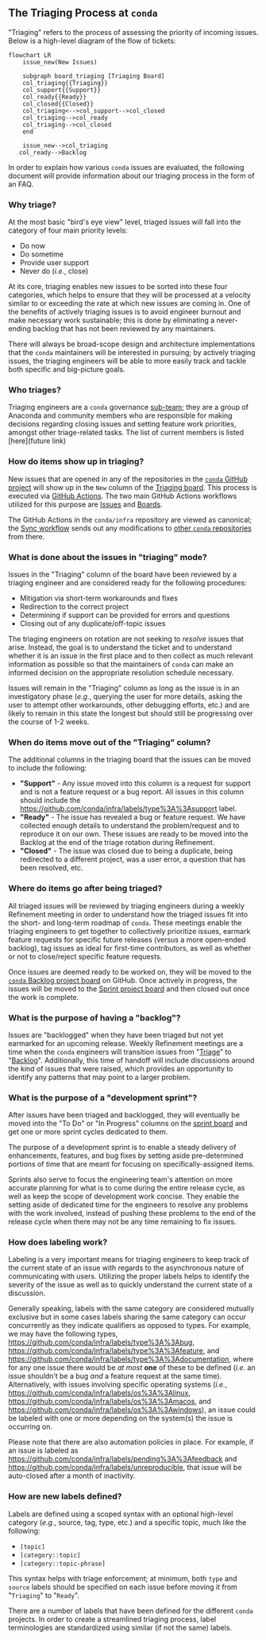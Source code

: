 ## The Triaging Process at `conda`

"Triaging" refers to the process of assessing the priority of incoming issues. Below is a high-level diagram of the flow of tickets:

```mermaid
flowchart LR
    issue_new(New Issues)

    subgraph board_triaging [Triaging Board]
    col_triaging{{Triaging}}
    col_support{{Support}}
    col_ready{{Ready}}
    col_closed{{Closed}}
    col_triaging<-->col_support-->col_closed
    col_triaging-->col_ready
    col_triaging-->col_closed
    end

    issue_new-->col_triaging
   col_ready-->Backlog
```

In order to explain how various `conda` issues are evaluated, the following document will provide information about our triaging process in the form of an FAQ.


### Why triage?

At the most basic "bird's eye view" level, triaged issues will fall into the category of four main priority levels:

- Do now
- Do sometime
- Provide user support
- Never do (_i.e._, close)

At its core, triaging enables new issues to be sorted into these four categories, which helps to ensure that they will be processed at a velocity similar to or exceeding the rate at which new issues are coming in. One of the benefits of actively triaging issues is to avoid engineer burnout and make necessary work sustainable; this is done by eliminating a never-ending backlog that has not been reviewed by any maintainers.

There will always be broad-scope design and architecture implementations that the `conda` maintainers will be interested in pursuing; by actively triaging issues, the triaging engineers will be able to more easily track and tackle both specific and big-picture goals.

### Who triages?

<!-- This section is still a WIP, there is no official triaging engineer team yet to link to -->

Triaging engineers are a `conda` governance [sub-team](https://github.com/conda-incubator/governance#sub-teams); they are a group of Anaconda and community members who are responsible for making decisions regarding closing issues and setting feature work priorities, amongst other triage-related tasks. The list of current members is listed [here](future link)


### How do items show up in triaging?

New issues that are opened in any of the repositories in the [`conda` GitHub project](https://github.com/conda) will show up in the `New` column of the [Triaging board](https://github.com/orgs/conda/projects/4). This process is executed via [GitHub Actions](https://docs.github.com/en/actions). The two main GitHub Actions workflows utilized for this purpose are [Issues](https://github.com/conda/infra/blob/main/.github/workflows/issues.yml) and [Boards](https://github.com/conda/infra/blob/main/.github/workflows/boards.yml).

The GitHub Actions in the `conda/infra` repository are viewed as canonical; the [Sync workflow](https://github.com/conda/infra/blob/main/.github/workflows/sync.yml) sends out any modifications to [other `conda` repositories](https://github.com/conda/infra/blob/main/.github/sync.yml#L3-L17) from there.


### What is done about the issues in "triaging" mode?

Issues in the "Triaging" column of the board have been reviewed by a triaging engineer and are considered ready for the following procedures:

- Mitigation via short-term workarounds and fixes
- Redirection to the correct project
- Determining if support can be provided for errors and questions
- Closing out of any duplicate/off-topic issues

The triaging engineers on rotation are not seeking to _resolve_ issues that arise. Instead, the goal is to understand the ticket and to understand whether it is an issue in the first place and to then collect as much relevant information as possible so that the maintainers of `conda` can make an informed decision on the appropriate resolution schedule necessary.

Issues will remain in the "Triaging" column as long as the issue is in an investigatory phase (_e.g._, querying the user for more details, asking the user to attempt other workarounds, other debugging efforts, etc.) and are likely to remain in this state the longest but should still be progressing over the course of 1-2 weeks.


### When do items move out of the "Triaging" column?

The additional columns in the triaging board that the issues can be moved to include the following:

- **"Support"** - Any issue moved into this column is a request for support and is not a feature request or a bug report. All issues in this column should include the https://github.com/conda/infra/labels/type%3A%3Asupport label.
- **"Ready"** - The issue has revealed a bug or feature request. We have collected enough details to understand the problem/request and to reproduce it on our own. These issues are ready to be moved into the Backlog at the end of the triage rotation during Refinement.
- **"Closed"** - The issue was closed due to being a duplicate, being redirected to a different project, was a user error, a question that has been resolved, etc.


### Where do items go after being triaged?

All triaged issues will be reviewed by triaging engineers during a weekly Refinement meeting in order to understand how the triaged issues fit into the short- and long-term roadmap of `conda`. These meetings enable the triaging engineers to get together to collectively prioritize issues, earmark feature requests for specific future releases (versus a more open-ended backlog), tag issues as ideal for first-time contributors, as well as whether or not to close/reject specific feature requests.

Once issues are deemed ready to be worked on, they will be moved to the [`conda` Backlog project board](https://github.com/orgs/conda/projects/5) on GitHub. Once actively in progress, the issues will be moved to the [Sprint project board](https://github.com/orgs/conda/projects/8) and then closed out once the work is complete.


### What is the purpose of having a "backlog"?

Issues are "backlogged" when they have been triaged but not yet earmarked for an upcoming release. Weekly Refinement meetings are a time when the `conda` engineers will transition issues from "[Triage](https://github.com/orgs/conda/projects/4)" to "[Backlog](https://github.com/orgs/conda/projects/5)". Additionally, this time of handoff will include discussions around the kind of issues that were raised, which provides an opportunity to identify any patterns that may point to a larger problem.


### What is the purpose of a "development sprint"?

After issues have been triaged and backlogged, they will eventually be moved into the "To Do" or "In Progress" columns on the [sprint board](https://github.com/orgs/conda/projects/8) and get one or more sprint cycles dedicated to them.

The purpose of a development sprint is to enable a steady delivery of enhancements, features, and bug fixes by setting aside pre-determined portions of time that are meant for focusing on specifically-assigned items.

Sprints also serve to focus the engineering team's attention on more accurate planning for what is to come during the entire release cycle, as well as keep the scope of development work concise. They enable the setting aside of dedicated time for the engineers to resolve any problems with the work involved, instead of pushing these problems to the end of the release cycle when there may not be any time remaining to fix issues.


### How does labeling work?

Labeling is a very important means for triaging engineers to keep track of the current state of an issue with regards to the asynchronous nature of communicating with users. Utilizing the proper labels helps to identify the severity of the issue as well as to quickly understand the current state of a discussion.

Generally speaking, labels with the same category are considered mutually exclusive but in some cases labels sharing the same category can occur concurrently as they indicate qualifiers as opposed to types. For example, we may have the following types, https://github.com/conda/infra/labels/type%3A%3Abug, https://github.com/conda/infra/labels/type%3A%3Afeature, and https://github.com/conda/infra/labels/type%3A%3Adocumentation, where for any one issue there would be _at most_ **one** of these to be defined (_i.e._ an issue shouldn’t be a bug _and_ a feature request at the same time). Alternatively, with issues involving specific operating systems (_i.e._, https://github.com/conda/infra/labels/os%3A%3Alinux, https://github.com/conda/infra/labels/os%3A%3Amacos, and https://github.com/conda/infra/labels/os%3A%3Awindows), an issue could be labeled with one or more depending on the system(s) the issue is occurring on.

Please note that there are also automation policies in place. For example, if an issue is labeled as https://github.com/conda/infra/labels/pending%3A%3Afeedback and https://github.com/conda/infra/labels/unreproducible, that issue will be auto-closed after a month of inactivity.


### How are new labels defined?

Labels are defined using a scoped syntax with an optional high-level category (_e.g._, source, tag, type, etc.) and a specific topic, much like the following:

- `[topic]`
- `[category::topic]`
- `[category::topic-phrase]`

This syntax helps with triage enforcement; at minimum, both `type` and `source` labels should be specified on each issue before moving it from "`Triaging`" to "`Ready`".

There are a number of labels that have been defined for the different `conda` projects. In order to create a streamlined triaging process, label terminologies are standardized using similar (if not the same) labels.
